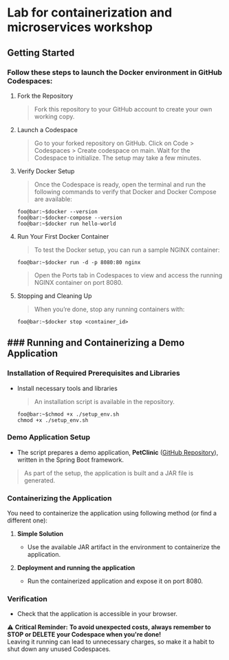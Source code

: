 # Lab for containerization and microservices workshop

## Getting Started 
### Follow these steps to launch the Docker environment in GitHub Codespaces:

1.  Fork the Repository 
	> 	Fork this repository to your GitHub account to create your own working copy.
    
2.  Launch a Codespace 
	> Go to your forked repository on GitHub. 
	> Click on Code > Codespaces > Create codespace on main. 
	> Wait for the Codespace to initialize. The setup may take a few minutes.
    
3.  Verify Docker Setup 
	> Once the Codespace is ready, open the terminal and run the following commands to verify that Docker and Docker Compose are available:
	
 	```
	foo@bar:~$docker --version
	foo@bar:~$docker-compose --version
	foo@bar:~$docker run hello-world
	```
4. Run Your First Docker Container 
	> To test the Docker setup, you can run a sample NGINX container:
	```
	foo@bar:~$docker run -d -p 8080:80 nginx
	```
	>Open the Ports tab in Codespaces to view and access the running NGINX container on port 8080.

5.  Stopping and Cleaning Up 
	> When you’re done, stop any running containers with:
	```
	foo@bar:~$docker stop <container_id>
	```

## ### Running and Containerizing a Demo Application
### Installation of Required Prerequisites and Libraries

-   Install necessary tools and libraries
	> An installation script is available in the repository.

	```
	foo@bar:~$chmod +x ./setup_env.sh
	chmod +x ./setup_env.sh
	```

### Demo Application Setup

-   The script prepares a demo application, **PetClinic** ([GitHub Repository](https://github.com/spring-projects/spring-petclinic.git)), written in the Spring Boot framework.
> As part of the setup, the application is built and a JAR file is generated.

### Containerizing the Application

You need to containerize the application using following method (or find a different one):

1.  **Simple Solution**
    
    -   Use the available JAR artifact in the environment to containerize the application.

2.  **Deployment and running the application**
    
    -   Run the containerized application and expose it on port 8080.

### Verification

-   Check that the application is accessible in your browser.
	
⚠️ **Critical Reminder:** **To avoid unexpected costs, always remember to STOP or DELETE your Codespace when you're done!**  
Leaving it running can lead to unnecessary charges, so make it a habit to shut down any unused Codespaces.
